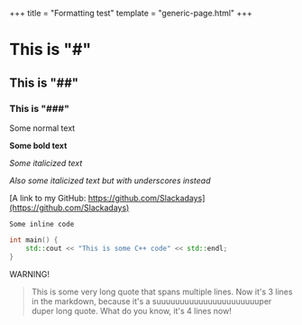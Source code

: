 +++
title = "Formatting test"
template = "generic-page.html"
+++

# This is "#"

## This is "##"

### This is "###"

Some normal text

**Some bold text**

*Some italicized text*

_Also some italicized text but with underscores instead_

[A link to my GitHub: https://github.com/Slackadays](https://github.com/Slackadays)

`Some inline code`

```cpp
int main() {
    std::cout << "This is some C++ code" << std::endl;
}
```

<span class="warning">WARNING!</div>

> This is some very long quote 
> that spans multiple lines.
> Now it's 3 lines in the markdown, because it's a suuuuuuuuuuuuuuuuuuuuuuper
> duper long quote. What do you know, it's 4 lines now!